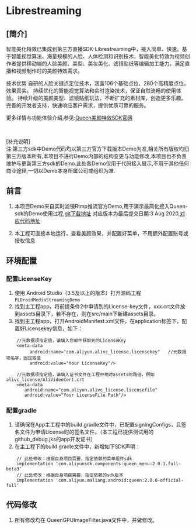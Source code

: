 
# Librestreaming

## [简介]</br>
智能美化特效已集成到第三方直播SDK-Librestreaming中，接入简单、快速。基于智能视觉算法、海量规模的人脸、人体检测和识别技术，智能美化特效为视频创作者提供移动端的人脸美颜、美型、美妆美化、滤镜贴纸等编辑加工能力，满足直播和视频制作时的美颜特效需求。

技术优势 自研的人脸关键点定位技术，涵盖106个基础点位、280个高精度点位，效果真实。 持续优化的智能视觉算法和实时渲染技术，保证自然流畅的使用体验。 持续升级的美颜美型、滤镜贴纸玩法，不断扩充的素材库，创造更多乐趣。 完善的开发者支持，快速响应客户需求，提供优质可靠的服务。

更多详情与功能体验介绍,参见:[Queen美颜特效SDK官网](https://help.aliyun.com/document_detail/211049.html)

</br>

[补充说明]</br>
注:第三方sdk中Demo代码均以第三方官方下载版本Demo为准,相关所有版权均归第三方版本所有,本项目不进行Demo内部的结构变更与功能修改,本项目也不负责维护与更新第三方sdk的Demo.此处各Demo仅用于代码接入展示,不用于其他任何商业途径,一切以Demo本身所属公司或组织为准.


## 前言
1. 本项目Demo来自实时滤镜Rtmp推流官方Demo,用于演示最简化接入Queen-sdk的Demo使用过程,[git下载地址](https://github.com/lakeinchina/librestreaming)
对应版本为最后提交日期:3 Aug 2020,[对应代码地址](https://github.com/lakeinchina/librestreaming/tree/d971dbd2b2b7ed6fa6c48d870607284fc0fdd7c3)

2. 本工程可直接本地运行，查看美颜效果，并配置好菜单，不用额外配置账号或授权信息

## 环境配置
### 配置LicenseKey
1. 使用 Android Studio（3.5及以上的版本）打开源码工程`PLDroidMediaStreamingDemo`
2. 找到主工程app，将前提条件2中申请到的License-key文件，xxx.crt文件放到assets目录下，若不存在，则在src/main下新建assets目录。
3. 找到主工程app，打开AndroidManifest.xml文件，在application标签下，配置好Licensekey信息，如下：
```
    //元数据项指定值，请填入您邮件获取到的LicenseKey
    <meta-data
         android:name="com.aliyun.alivc_license.licensekey"   //元数据项名字，固定取值
         android:value="Your LicenseKey"/>
         
    //元数据项指定值，请填入证书文件在工程中相对assets的路径，例如alivc_license/AliVideoCert.crt
    <meta-data
       android:name="com.aliyun.alivc_license.licensefile"
       android:value="Your LicenseFile Path"/>
 ```
### 配置gradle
1. 请确保在App主工程中的build.gradle文件中，已配置signingConfigs，且签名文件为申请License时的签名文件。（本工程已提供测试用的github_debug.jks的app开发证书）
2. 在主工程下的build.gradle文件中，新增如下SDK声明：
```
    // 此处修改：根据自身项目需要，指定依赖的菜单组件sdk
    implementation 'com.aliyunsdk.components:queen_menu:2.0.1.full-beta3'
    // 此处修改：根据自身项目需要，指定依赖的sdk版本
    implementation 'com.aliyun.maliang.android:queen:2.0.0-official-full'
```
## 代码修改
1. 所有修改均在 QueenGPUImageFilter.java文件中，并做修改。
